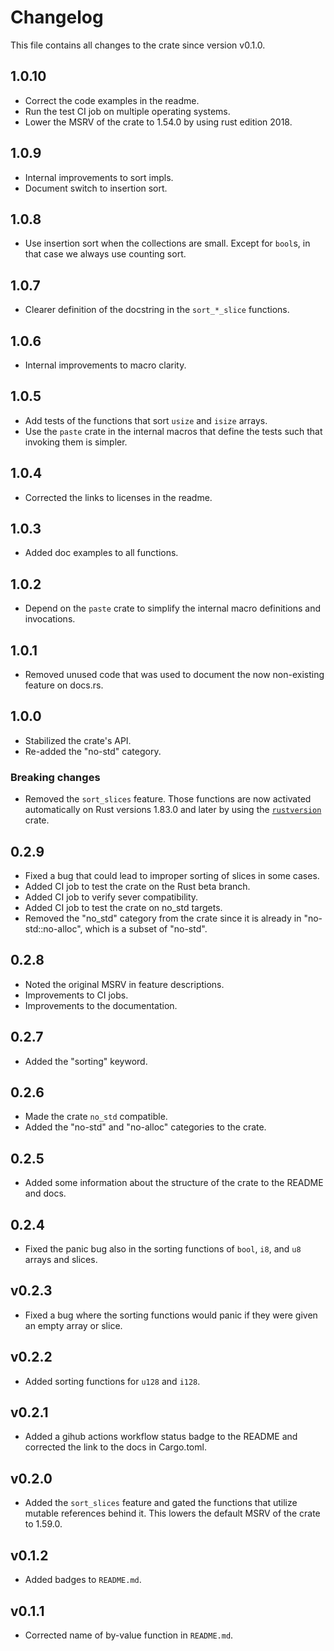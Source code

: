 # Changelog

This file contains all changes to the crate since version v0.1.0.

## 1.0.10

- Correct the code examples in the readme.
- Run the test CI job on multiple operating systems.
- Lower the MSRV of the crate to 1.54.0 by using rust edition 2018.

## 1.0.9

- Internal improvements to sort impls.
- Document switch to insertion sort.

## 1.0.8

- Use insertion sort when the collections are small.
 Except for `bool`s, in that case we always use counting sort.

## 1.0.7

- Clearer definition of the docstring in the `sort_*_slice` functions.

## 1.0.6

- Internal improvements to macro clarity.

## 1.0.5

- Add tests of the functions that sort `usize` and `isize` arrays.
- Use the `paste` crate in the internal macros that define the tests
 such that invoking them is simpler.

## 1.0.4

- Corrected the links to licenses in the readme.

## 1.0.3

- Added doc examples to all functions.

## 1.0.2

- Depend on the `paste` crate to simplify the internal macro definitions and invocations.

## 1.0.1

- Removed unused code that was used to document the now non-existing feature on docs.rs.

## 1.0.0

- Stabilized the crate's API.
- Re-added the "no-std" category.

### Breaking changes

- Removed the `sort_slices` feature.
 Those functions are now activated automatically on Rust versions 1.83.0 and later by using
 the [`rustversion`](https://crates.io/crates/rustversion) crate.

## 0.2.9

- Fixed a bug that could lead to improper sorting of slices in some cases.
- Added CI job to test the crate on the Rust beta branch.
- Added CI job to verify sever compatibility.
- Added CI job to test the crate on no_std targets.
- Removed the "no_std" category from the crate since it is already in
 "no-std::no-alloc", which is a subset of "no-std".

## 0.2.8

- Noted the original MSRV in feature descriptions.
- Improvements to CI jobs.
- Improvements to the documentation.

## 0.2.7

- Added the "sorting" keyword.

## 0.2.6

- Made the crate `no_std` compatible.
- Added the "no-std" and "no-alloc" categories to the crate.

## 0.2.5

- Added some information about the structure of the crate to the README and docs.

## 0.2.4

- Fixed the panic bug also in the sorting functions of `bool`, `i8`, and `u8` arrays and slices.

## v0.2.3

- Fixed a bug where the sorting functions would panic if they were given an empty array or slice.

## v0.2.2

- Added sorting functions for `u128` and `i128`.

## v0.2.1

- Added a gihub actions workflow status badge to the README and corrected the link to the docs in Cargo.toml.

## v0.2.0

- Added the `sort_slices` feature and gated the functions that utilize mutable references behind it.
 This lowers the default MSRV of the crate to 1.59.0.

## v0.1.2

- Added badges to `README.md`.

## v0.1.1

- Corrected name of by-value function in `README.md`.
